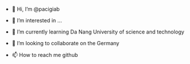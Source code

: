 - 👋 Hi, I’m @pacigiab
- 👀 I’m interested in ...
- 🌱 I’m currently learning Da Nang University of science and technology
- 💞️ I’m looking to collaborate on the Germany

- 📫 How to reach me github

<!---
pacigiab/pacigiab is a ✨ special ✨ repository because its `README.md` (this file) appears on your GitHub profile.
You can click the Preview link to take a look at your changes.
--->
